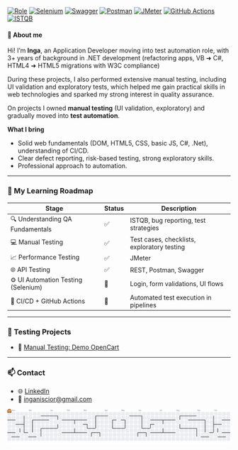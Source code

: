  
[![Role](https://img.shields.io/badge/Role-Automation%20Engineer-informational?logo=github&logoColor=white&style=for-the-badge)]()
[![Selenium](https://img.shields.io/badge/Automation-Selenium-43B02A?logo=selenium&logoColor=white)]()
[![Swagger](https://img.shields.io/badge/API-Swagger-green)]()
[![Postman](https://img.shields.io/badge/API-Postman-orange)]()
[![JMeter](https://img.shields.io/badge/Performance-JMeter-red)]()
[![GitHub Actions](https://img.shields.io/badge/CI-GitHub%20Actions-blue)]()
[![ISTQB](https://img.shields.io/badge/Cert-ISTQB%20FL-blueviolet)]()

#### 📝 About me

Hi! I’m **Inga**, an Application Developer moving into test automation role, with 3+ years of background in .NET development (refactoring apps, VB ➜ C#, HTML4 ➜ HTML5 migrations with W3C compliance)

During these projects, I also performed extensive manual testing, including UI validation and exploratory tests, which helped me gain practical skills in web technologies and sparked my strong interest in quality assurance.

On projects I owned **manual testing** (UI validation, exploratory) and gradually moved into **test automation**.

**What I bring**
- Solid web fundamentals (DOM, HTML5, CSS, basic JS, C#, .Net), understanding of CI/CD.
- Clear defect reporting, risk-based testing, strong exploratory skills.
- Professional approach to automation.

---

### 🚀 My Learning Roadmap

| Stage | Status | Description |
|-------|--------|-------------|
| 🔍 Understanding QA Fundamentals | ✅ | ISTQB, bug reporting, test strategies |
| 💻 Manual Testing | ✅ | Test cases, checklists, exploratory testing |
| 📈 Performance Testing | ✅ | JMeter |
| 🌐 API Testing | ✅ | REST, Postman, Swagger |
| ⚙️ UI Automation Testing (Selenium) | 🔄 | Login, form validations, UI flows |
| 🧪 CI/CD + GitHub Actions | 🔄 | Automated test execution in pipelines |
---

### 📁 Testing Projects

- 🔗 [Manual Testing: Demo OpenCart](https://github.com/innscr/QA_demo.opencart)

---


### 📫 Contact

- 🌐 [LinkedIn](https://www.linkedin.com/in/innscr/)
- 📧 inganiscior@gmail.com

<picture>
  <source media="(prefers-color-scheme: dark)" srcset="https://raw.githubusercontent.com/innscr/Portfolio/output/pacman-contribution-graph-dark.svg">
  <source media="(prefers-color-scheme: light)" srcset="https://raw.githubusercontent.com/innscr/Portfolio/output/pacman-contribution-graph.svg">
  <img alt="pacman contribution graph" src="https://raw.githubusercontent.com/innscr/Portfolio/output/pacman-contribution-graph.svg">
</picture>
